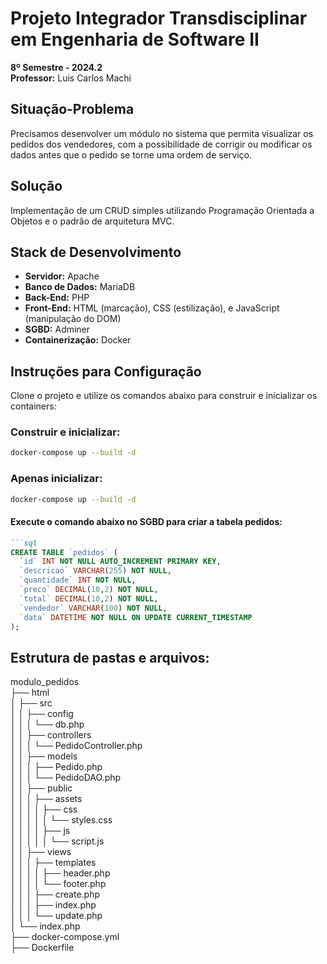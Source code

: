 # Projeto Integrador Transdisciplinar em Engenharia de Software II

**8º Semestre - 2024.2**  
**Professor:** Luis Carlos Machi  

## Situação-Problema
Precisamos desenvolver um módulo no sistema que permita visualizar os pedidos dos vendedores, com a possibilidade de corrigir ou modificar os dados antes que o pedido se torne uma ordem de serviço.

## Solução
Implementação de um CRUD simples utilizando Programação Orientada a Objetos e o padrão de arquitetura MVC.

## Stack de Desenvolvimento
- **Servidor:** Apache  
- **Banco de Dados:** MariaDB  
- **Back-End:** PHP  
- **Front-End:** HTML (marcação), CSS (estilização), e JavaScript (manipulação do DOM)  
- **SGBD:** Adminer  
- **Containerização:** Docker  

## Instruções para Configuração
Clone o projeto e utilize os comandos abaixo para construir e inicializar os containers:

### Construir e inicializar:
```bash
docker-compose up --build -d
```
### Apenas inicializar:
```bash
docker-compose up --build -d
```

#### Execute o comando abaixo no SGBD para criar a tabela pedidos:
```markdown
```sql
CREATE TABLE `pedidos` (
  `id` INT NOT NULL AUTO_INCREMENT PRIMARY KEY,
  `descricao` VARCHAR(255) NOT NULL,
  `quantidade` INT NOT NULL,
  `preco` DECIMAL(10,2) NOT NULL,
  `total` DECIMAL(10,2) NOT NULL,
  `vendedor` VARCHAR(100) NOT NULL,
  `data` DATETIME NOT NULL ON UPDATE CURRENT_TIMESTAMP
);
```

## Estrutura de pastas e arquivos:
modulo_pedidos<br> ├── html<br> │ ├── src<br> │ │ ├── config<br> │ │ │ └── db.php<br> │ │ ├── controllers<br> │ │ │ └── PedidoController.php<br> │ │ ├── models<br> │ │ │ ├── Pedido.php<br> │ │ │ └── PedidoDAO.php<br> │ │ ├── public<br> │ │ │ ├── assets<br> │ │ │ │ ├── css<br> │ │ │ │ │ └── styles.css<br> │ │ │ │ ├── js<br> │ │ │ │ │ └── script.js<br> │ │ ├── views<br> │ │ │ ├── templates<br> │ │ │ │ ├── header.php<br> │ │ │ │ └── footer.php<br> │ │ │ ├── create.php<br> │ │ │ ├── index.php<br> │ │ │ └── update.php<br> │ └── index.php<br> ├── docker-compose.yml<br> ├── Dockerfile<br>








